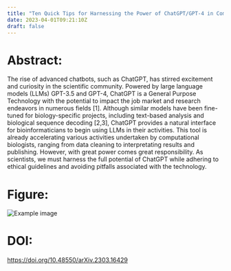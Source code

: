 ```yaml
---
title: "Ten Quick Tips for Harnessing the Power of ChatGPT/GPT-4 in Computational Biology (Under review - PLOS Computational Biology - 2023)"
date: 2023-04-01T09:21:10Z
draft: false
---
```


# Abstract:
The rise of advanced chatbots, such as ChatGPT, has stirred excitement and curiosity in the scientific community. Powered by large language models (LLMs) GPT-3.5 and GPT-4, ChatGPT is a General Purpose Technology with the potential to impact the job market and research endeavors in numerous fields [1].  Although similar models have been fine-tuned for biology-specific projects, including text-based analysis and biological sequence decoding [2,3], ChatGPT provides a natural interface for bioinformaticians to begin using LLMs in their activities. This tool is already accelerating various activities undertaken by computational biologists, ranging from data cleaning to interpretating results and publishing. However, with great power comes great responsibility. As scientists, we must harness the full potential of ChatGPT while adhering to ethical guidelines and avoiding pitfalls associated with the technology.

# Figure:
![Example image](/images/papers/paper17.png)

# DOI:
https://doi.org/10.48550/arXiv.2303.16429
